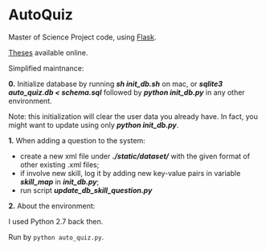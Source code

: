 # AutoQuiz
Master of Science Project code, using [Flask](http://flask.pocoo.org/).

[Theses](https://www2.eecs.berkeley.edu/Pubs/TechRpts/2018/EECS-2018-54.html) available online.

Simplified maintnance:

**0.** Initialize database by running ***sh init_db.sh*** on mac, or ***sqlite3 auto_quiz.db < schema.sql*** followed by ***python init_db.py*** in any other environment. 

Note: this initialization will clear the user data you already have. In fact, you might want to update using only ***python init_db.py***.

**1.** When adding a question to the system:
- create a new xml file under ***./static/dataset/*** with the given format of other existing .xml files;
- if involve new skill, log it by adding new key-value pairs in variable ***skill_map*** in ***init_db.py***;
- run script ***update_db_skill_question.py***

**2.** About the environment:

I used Python 2.7 back then.

Run by ```python auto_quiz.py```.
